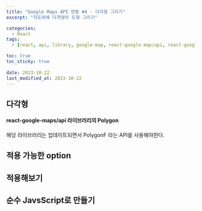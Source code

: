```yaml
---
title: "Google Maps API 연동 #4 - 다각형 그리기"
excerpt: "지도위에 다격형의 도형 그리기"

categories:
  - React
tags:
  - [react, api, library, google-map, react-google-map/api, react-google-map]

toc: true
toc_sticky: true
 
date: 2023-10-22
last_modified_at: 2023-10-22
---
```


## 다각형
#### react-google-maps/api 라이브러리의 Polygon
해당 라이브러리는 업데이트되면서 PolygonF 라는 API를 사용해야한다.

## 적용 가능한 option

## 적용해보기

## 순수 JavsScript로 만들기



